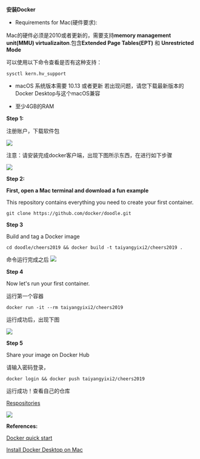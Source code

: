 
**安装Docker**


- Requirements for Mac(硬件要求):

Mac的硬件必须是2010或者更新的，需要支持**memory management unit(MMU) virtualizaiton**.包含**Extended Page Tables(EPT)**
和 **Unrestricted Mode**

 

可以使用以下命令查看是否有这种支持：

```
sysctl kern.hv_support

```
- macOS 系统版本需要 10.13 或者更新
若出现问题，请您下载最新版本的Docker Desktop与这个macOS兼容

- 至少4GB的RAM


**Step 1:**

注册账户，下载软件包

![](https://tva1.sinaimg.cn/large/006y8mN6gy1g8zy2r5mkwj31ee0u07az.jpg)

注意：请安装完成docker客户端，出现下图所示东西，在进行如下步骤

![](https://tva1.sinaimg.cn/large/006y8mN6gy1g8zys1vn36j307e01kjrt.jpg)


**Step 2:**

**First, open a Mac terminal and download a fun example**


This repository contains everything you need to create your first container.

```
git clone https://github.com/docker/doodle.git
```

**Step 3**

Build and tag a Docker image 

```
cd doodle/cheers2019 && docker build -t taiyangyixi2/cheers2019 .
```



命令运行完成之后
![](https://tva1.sinaimg.cn/large/006y8mN6gy1g8zyv7ludnj30vk08cmyq.jpg)

**Step 4**

Now let's run your first container.

运行第一个容器

```
docker run -it --rm taiyangyixi2/cheers2019
```
运行成功后，出现下图

![](https://tva1.sinaimg.cn/large/006y8mN6gy1g8zyxj78lvj30ve0e8q3t.jpg)

**Step 5**

Share your image on Docker Hub

请输入密码登录，

```
docker login && docker push taiyangyixi2/cheers2019
```

运行成功！查看自己的仓库


[Respositories](https://hub.docker.com/u/taiyangyixi2)

![](https://tva1.sinaimg.cn/large/006y8mN6gy1g8zz1dm9hsj31hi0ac0tr.jpg)


**References:**


[Docker quick start](https://hub.docker.com/?overlay=onboarding)


[Install Docker Desktop on Mac](https://docs.docker.com/docker-for-mac/install/)
